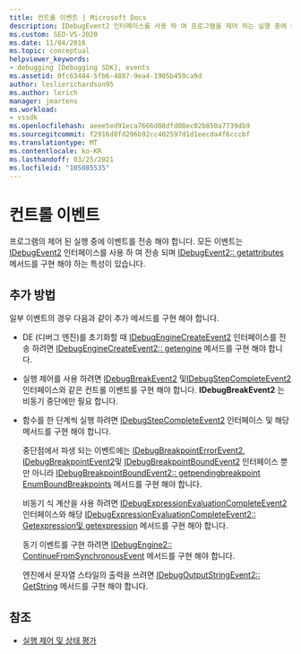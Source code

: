 ```yaml
---
title: 컨트롤 이벤트 | Microsoft Docs
description: IDebugEvent2 인터페이스를 사용 하 여 프로그램을 제어 하는 실행 중에 이벤트를 보내는 방법에 대해 알아봅니다.
ms.custom: SEO-VS-2020
ms.date: 11/04/2016
ms.topic: conceptual
helpviewer_keywords:
- debugging [Debugging SDK], events
ms.assetid: 0fc63484-5fb6-4887-9ea4-1905b459ca9d
author: leslierichardson95
ms.author: lerich
manager: jmartens
ms.workload:
- vssdk
ms.openlocfilehash: aeee5ed91eca7666d08dfd08ec02b850a7739db9
ms.sourcegitcommit: f2916d8fd296b92cc402597d1d1eecda4f6cccbf
ms.translationtype: MT
ms.contentlocale: ko-KR
ms.lasthandoff: 03/25/2021
ms.locfileid: "105085535"
---
```

# <a name="control-events"></a>컨트롤 이벤트
프로그램의 제어 된 실행 중에 이벤트를 전송 해야 합니다. 모든 이벤트는 [IDebugEvent2](../../extensibility/debugger/reference/idebugevent2.md) 인터페이스를 사용 하 여 전송 되며 [IDebugEvent2:: getattributes](../../extensibility/debugger/reference/idebugevent2-getattributes.md) 메서드를 구현 해야 하는 특성이 있습니다.

## <a name="additional-methods"></a>추가 방법
 일부 이벤트의 경우 다음과 같이 추가 메서드를 구현 해야 합니다.

- DE (디버그 엔진)를 초기화할 때 [IDebugEngineCreateEvent2](../../extensibility/debugger/reference/idebugenginecreateevent2.md) 인터페이스를 전송 하려면 [IDebugEngineCreateEvent2:: getengine](../../extensibility/debugger/reference/idebugenginecreateevent2-getengine.md) 메서드를 구현 해야 합니다.

- 실행 제어를 사용 하려면 [IDebugBreakEvent2](../../extensibility/debugger/reference/idebugbreakevent2.md) 및[IDebugStepCompleteEvent2](../../extensibility/debugger/reference/idebugstepcompleteevent2.md) 인터페이스와 같은 컨트롤 이벤트를 구현 해야 합니다. **IDebugBreakEvent2** 는 비동기 중단에만 필요 합니다.

- 함수를 한 단계씩 실행 하려면 [IDebugStepCompleteEvent2](../../extensibility/debugger/reference/idebugstepcompleteevent2.md) 인터페이스 및 해당 메서드를 구현 해야 합니다.

  중단점에서 파생 되는 이벤트에는 [IDebugBreakpointErrorEvent2](../../extensibility/debugger/reference/idebugbreakpointerrorevent2.md), [IDebugBreakpointEvent2](../../extensibility/debugger/reference/idebugbreakpointevent2.md)및 [IDebugBreakpointBoundEvent2](../../extensibility/debugger/reference/idebugbreakpointboundevent2.md) 인터페이스 뿐만 아니라 [IDebugBreakpointBoundEvent2:: getpendingbreakpoint](../../extensibility/debugger/reference/idebugbreakpointboundevent2-getpendingbreakpoint.md) [EnumBoundBreakpoints](../../extensibility/debugger/reference/idebugbreakpointboundevent2-enumboundbreakpoints.md) 메서드를 구현 해야 합니다.

  비동기 식 계산을 사용 하려면 [IDebugExpressionEvaluationCompleteEvent2](../../extensibility/debugger/reference/idebugexpressionevaluationcompleteevent2.md) 인터페이스와 해당 [IDebugExpressionEvaluationCompleteEvent2:: Getexpression](../../extensibility/debugger/reference/idebugexpressionevaluationcompleteevent2-getexpression.md)[및 getexpression](../../extensibility/debugger/reference/idebugexpressionevaluationcompleteevent2-getresult.md) 메서드를 구현 해야 합니다.

  동기 이벤트를 구현 하려면 [IDebugEngine2:: ContinueFromSynchronousEvent](../../extensibility/debugger/reference/idebugengine2-continuefromsynchronousevent.md) 메서드를 구현 해야 합니다.

  엔진에서 문자열 스타일의 출력을 쓰려면 [IDebugOutputStringEvent2:: GetString](../../extensibility/debugger/reference/idebugoutputstringevent2-getstring.md) 메서드를 구현 해야 합니다.

## <a name="see-also"></a>참조
- [실행 제어 및 상태 평가](../../extensibility/debugger/execution-control-and-state-evaluation.md)
